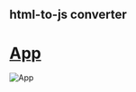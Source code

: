 ## html-to-js converter

# [App](https://boriskrasko.github.io/html-to-js)

![App](https://boriskrasko.github.io/html-to-js/pages/screen.png)
